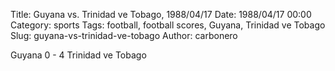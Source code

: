 Title: Guyana vs. Trinidad ve Tobago, 1988/04/17
Date: 1988/04/17 00:00
Category: sports
Tags: football, football scores, Guyana, Trinidad ve Tobago
Slug: guyana-vs-trinidad-ve-tobago
Author: carbonero


Guyana 0 - 4 Trinidad ve Tobago
